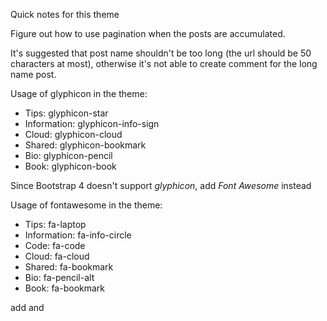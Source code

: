 Quick notes for this theme

Figure out how to use pagination when the posts are accumulated.

It's suggested that post name shouldn't be too long (the url should be 50 characters at most), otherwise it's not able to create comment for the long name post.

Usage of glyphicon in the theme:
- Tips: glyphicon-star
- Information: glyphicon-info-sign
- Cloud: glyphicon-cloud
- Shared: glyphicon-bookmark
- Bio: glyphicon-pencil
- Book: glyphicon-book

Since Bootstrap 4 doesn't support _glyphicon_, add _Font Awesome_ instead

Usage of fontawesome in the theme:
- Tips: fa-laptop
- Information: fa-info-circle
- Code: fa-code
- Cloud: fa-cloud
- Shared: fa-bookmark
- Bio: fa-pencil-alt
- Book: fa-bookmark

add <link href="/bootstrap-4.0.0-dist/fontawesome-free-5.0.6/web-fonts-with-css/css/fontawesome.css" rel="stylesheet">
and <script src="/bootstrap-4.0.0-dist/fontawesome-free-5.0.6/on-server/js/fontawesome-all.js"></script>